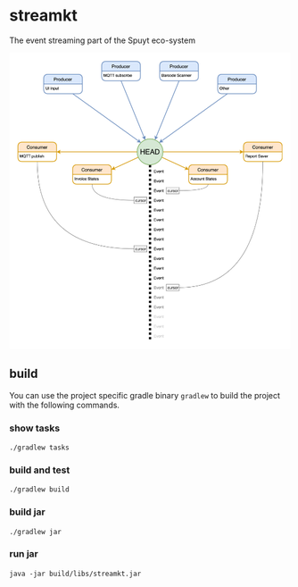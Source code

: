 # streamkt
The event streaming part of the Spuyt eco-system

![](EventStream.png)

## build

You can use the project specific gradle binary `gradlew` to build the project with the following commands.

### show tasks
```
./gradlew tasks
```

### build and test
```
./gradlew build
```

### build jar
```
./gradlew jar
```

### run jar
```
java -jar build/libs/streamkt.jar
```
